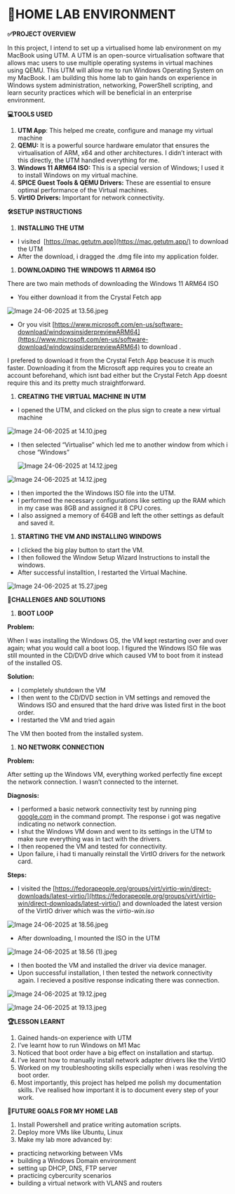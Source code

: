 # 🏡HOME LAB ENVIRONMENT

**✅PROJECT OVERVIEW**

In this project, I intend to set up a virtualised home lab environment on my MacBook using UTM. A UTM is an open-source virtualisation software that allows mac users to use multiple operating systems in virtual machines using QEMU. This UTM will allow me to run Windows Operating System on my MacBook. I am building this home lab to gain hands on experience in Windows system administration, networking, PowerShell scripting, and learn security practices which will be beneficial in an enterprise environment.

**💻TOOLS USED**

1. **UTM App**: This helped me create, configure and manage my virtual machine
2. **QEMU:** It is a powerful source hardware emulator that ensures the virtualisation of ARM, x64 and other architectures. I didn’t interact with this directly, the UTM handled everything for me.
3. **Windows 11 ARM64 ISO:** This is a special version of Windows; I used it to install Windows on my virtual machine.
4. **SPICE Guest Tools & QEMU Drivers:** These are essential to ensure optimal performance of the Virtual machines.
5. **VirtIO Drivers:** Important for network connectivity.

**🛠️SETUP INSTRUCTIONS**

1. **INSTALLING THE UTM**
- I visited  [https://mac.getutm.app](https://mac.getutm.app/) to download the UTM
- After the download, i dragged the .dmg file into my application folder.

1. **DOWNLOADING THE WINDOWS 11 ARM64 ISO**

There are two main methods of downloading the Windows 11 ARM64 ISO  

- You either download it from the Crystal Fetch app

![Image 24-06-2025 at 13.56.jpeg](%F0%9F%8F%A1HOME%20LAB%20ENVIRONMENT%2021c2b90cbf228071a871df3a83c9635e/Image_24-06-2025_at_13.56.jpeg)

- Or you visit [https://www.microsoft.com/en-us/software-download/windowsinsiderpreviewARM64](https://www.microsoft.com/en-us/software-download/windowsinsiderpreviewARM64) to download .

I prefered to download it from the Crystal Fetch App beacuse it is much faster. Downloading it from the Microsoft app requires you to create an account beforehand, which isnt bad either but the Crystal Fetch App doesnt require this and its pretty much straightforward.

1. **CREATING THE VIRTUAL MACHINE IN UTM**
- I opened the UTM, and clicked on the plus sign to create a new virtual machine

![Image 24-06-2025 at 14.10.jpeg](%F0%9F%8F%A1HOME%20LAB%20ENVIRONMENT%2021c2b90cbf228071a871df3a83c9635e/Image_24-06-2025_at_14.10.jpeg)

- I then selected “Virtualise” which led me to another window from which i chose “Windows”
    
    ![Image 24-06-2025 at 14.12.jpeg](%F0%9F%8F%A1HOME%20LAB%20ENVIRONMENT%2021c2b90cbf228071a871df3a83c9635e/Image_24-06-2025_at_14.12.jpeg)
    

![Image 24-06-2025 at 14.12.jpeg](%F0%9F%8F%A1HOME%20LAB%20ENVIRONMENT%2021c2b90cbf228071a871df3a83c9635e/Image_24-06-2025_at_14.12%201.jpeg)

- I then imported the the Windows ISO file  into the UTM.
- I performed the necessary configurations like setting up the RAM which in my case was 8GB and assigned it 8 CPU cores.
- I also assigned a memory of 64GB and left the other settings as default and saved it.

1. **STARTING THE VM AND INSTALLING WINDOWS**
- I clicked the big play button to start the VM.
- I then followed the Window Setup Wizard Instructions to install the windows.
- After successful installtion, I restarted the Virtual Machine.

![Image 24-06-2025 at 15.27.jpeg](%F0%9F%8F%A1HOME%20LAB%20ENVIRONMENT%2021c2b90cbf228071a871df3a83c9635e/Image_24-06-2025_at_15.27.jpeg)

**👾CHALLENGES AND SOLUTIONS**

1. **BOOT LOOP**

**Problem:**

When I was installing the Windows OS, the VM kept restarting over and over again; what you would call a boot loop. I figured the Windows ISO file was still mounted in the CD/DVD drive which caused VM to boot from it instead of the installed OS.

**Solution:** 

- I completely shutdown the VM
- I then went to the CD/DVD section in VM settings and removed the Windows ISO and ensured that the hard drive was listed first in the boot order.
- I restarted the VM and tried again

The VM then booted from the installed system.

1. **NO NETWORK CONNECTION**

**Problem:**

After setting up the Windows VM, everything worked perfectly fine except the network connection. I wasn’t connected to the internet.

**Diagnosis:**

- I performed a basic network connectivity test by running ping [google.com](http://google.com) in the command prompt. The response i got  was negative indicating no network connection.
- I shut the Windows VM down and went to its settings in the UTM to make sure everything was in tact with the drivers.
- I then reopened the VM and tested for connectivity.
- Upon failure, i had ti manually reinstall the VirtIO drivers for the network card.

**Steps:**

- I visited the [https://fedorapeople.org/groups/virt/virtio-win/direct-downloads/latest-virtio/](https://fedorapeople.org/groups/virt/virtio-win/direct-downloads/latest-virtio/) and downloaded the latest version of the VirtIO driver which was the *virtio-win.iso*

![Image 24-06-2025 at 18.56.jpeg](%F0%9F%8F%A1HOME%20LAB%20ENVIRONMENT%2021c2b90cbf228071a871df3a83c9635e/Image_24-06-2025_at_18.56.jpeg)

- After downloading, I mounted the ISO in the UTM

![Image 24-06-2025 at 18.56 (1).jpeg](%F0%9F%8F%A1HOME%20LAB%20ENVIRONMENT%2021c2b90cbf228071a871df3a83c9635e/Image_24-06-2025_at_18.56_(1).jpeg)

- I then booted the VM and installed the driver via device manager.
- Upon successful installation, I then tested the network connectivity again. I recieved a positive response indicating there was connection.

![Image 24-06-2025 at 19.12.jpeg](%F0%9F%8F%A1HOME%20LAB%20ENVIRONMENT%2021c2b90cbf228071a871df3a83c9635e/Image_24-06-2025_at_19.12.jpeg)

![Image 24-06-2025 at 19.13.jpeg](%F0%9F%8F%A1HOME%20LAB%20ENVIRONMENT%2021c2b90cbf228071a871df3a83c9635e/Image_24-06-2025_at_19.13.jpeg)

**🏆LESSON LEARNT**

1. Gained hands-on experience with UTM
2. I’ve learnt how to run Windows on M1 Mac
3. Noticed that boot order have a big effect on installation and startup. 
4. I’ve learnt how to manually install network adapter drivers like the VirtIO
5. Worked on my troubleshooting skills especially when i was resolving the boot order.
6. Most importantly, this project has helped me polish my documentation skills. I’ve realised how important it is to document every step of your work.

**🎯FUTURE GOALS FOR MY HOME LAB**

1. Install Powershell and pratice writing automation scripts.
2. Deploy more VMs like Ubuntu, Linux
3. Make my lab more advanced by:
- practicing networking between VMs
- building a Windows Domain environment
- setting up DHCP, DNS, FTP server
- practicing cybercurity scenarios
- building a virtual network with VLANS and routers
